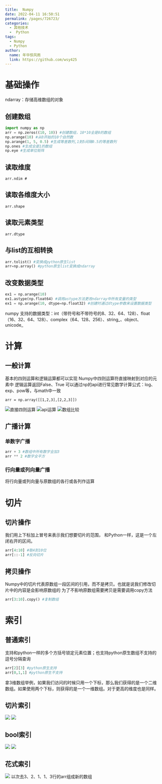 ```yaml
---
title:  Numpy
date: 2022-04-11 16:50:51
permalink: /pages/726723/
categories:
  - 其他技术
  -  Python
tags:
  - Numpy
  - Python
author:
  name: 年华惊风雨
  link: https://github.com/wsy425
---
```

# 基础操作
ndarray：存储高维数组的对象
## 创建数组
```python
import numpy as np
arr = np.zeros((10, 10)) #创建数组，10*10全是0的数组
np.arange(10) #从0开始的10个自然数
np.arange(1, 5, 0.5) #生成等差数列,1到5间隔0.5的等差数列
np.ones #生成全是1的数组
np.eye #生成单位矩阵
```
## 读取维度
`arr.ndim #`
## 读取各维度大小
`arr.shape`
## 读取元素类型
`arr.dtype` 
## 与list的互相转换
```python
arr.tolist() #变换成python原生list
arr=np.array() #python原生list变换成ndarray
```
## 改变数据类型
```python
ex1 = np.arange(10)
ex1.astype(np.float64) #调用astype方法更改ndarray中所有变量的类型
ex1 = np.arange(10, dtype=np.float32) #创建时通过dtype参数来设置数据类型
```
numpy 支持的数据类型：int（带符号和不带符号的8、32、64、128）、float（16、32、64、128）、complex（64、128、256）、string_、object、unicode_
# 计算
## 一般计算
基本的四则运算和逻辑运算都可以实现
Numpy中四则运算符直接映射到对应的元素中
逻辑运算返回False、True
可以通过np的api进行常见数学计算公式：log、exp、pow等，与math中一致
```
arr = np.array([[1,2,3],[2,2,3]])
```
![直接四则运算](C:%5CUsers%5CWIN10%5CAppData%5CRoaming%5CTypora%5Ctypora-user-images%5Cimage-20200603182016223.png)
![api运算](C:%5CUsers%5CWIN10%5CAppData%5CRoaming%5CTypora%5Ctypora-user-images%5Cimage-20200603182102031.png)
![数组比较](C:%5CUsers%5CWIN10%5CAppData%5CRoaming%5CTypora%5Ctypora-user-images%5Cimage-20200603182134119.png)
## 广播计算
### 单数字广播
```python
arr + 3 #数组中所有数字全加3
arr ** 2 #数字全平方
```
### 行向量或列向量广播
将行向量或列向量与原数组的各行或各列作运算
# 切片
## 切片操作
我们用上下标加上冒号来表示我们想要切片的范围， 和Python一样，这是一个左闭右开的区间。
```python
arr[4:10] #取4到10位
arr[::-1] #反向切片
```
## 拷贝操作
Numpy中的切片代表原数组一段区间的引用，而不是拷贝。也就是说我们修改切片中的内容是会影响原数组的
为了不影响原数组需要拷贝是需要调用copy方法
```python
arr[3:10].copy() #复制数组
```
# 索引
## 普通索引
支持和python一样的多个方括号锁定元素位置；也支持python原生数组不支持的逗号分隔查询
```python
arr[2][3] #python原生支持
arr[0,1,1] #python原生不支持
```
拿3维数组举例，如果我们访问的时候只用一个下标，那么我们获得的是一个二维数组。如果使用两个下标，则获得的是一个一维数组。对于更高的维度也是同样。
## 切片索引
![](C:%5CUsers%5CWIN10%5CAppData%5CRoaming%5CTypora%5Ctypora-user-images%5Cimage-20200603183514329.png)
![](C:%5CUsers%5CWIN10%5CAppData%5CRoaming%5CTypora%5Ctypora-user-images%5Cimage-20200603183528121.png)
## bool索引
![](C:%5CUsers%5CWIN10%5CAppData%5CRoaming%5CTypora%5Ctypora-user-images%5Cimage-20200603183706776.png)
![](C:%5CUsers%5CWIN10%5CAppData%5CRoaming%5CTypora%5Ctypora-user-images%5Cimage-20200603183721134.png)
## 花式索引
![](C:%5CUsers%5CWIN10%5CAppData%5CRoaming%5CTypora%5Ctypora-user-images%5Cimage-20200603183757165.png)
以次去3、2、1、1、3行的arr组成新的数组